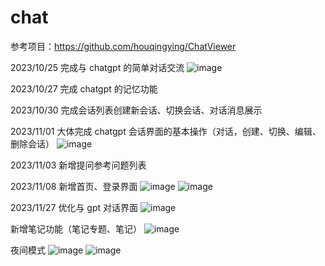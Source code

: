 # chat
参考项目：https://github.com/houqingying/ChatViewer

2023/10/25 完成与 chatgpt 的简单对话交流
![image](https://github.com/Mrying0823/chat/assets/111051660/511f398b-f523-49ce-b18d-e567780afb4a)

2023/10/27 完成 chatgpt 的记忆功能

2023/10/30 完成会话列表创建新会话、切换会话、对话消息展示

2023/11/01 大体完成 chatgpt 会话界面的基本操作（对话，创建、切换、编辑、删除会话）
![image](https://github.com/Mrying0823/chat/assets/111051660/df8dcc8e-d946-45d2-9e93-86fadbf16047)

2023/11/03 新增提问参考问题列表

2023/11/08 新增首页、登录界面
![image](https://github.com/Mrying0823/chat/assets/111051660/af3155bd-0aa9-4ce6-a290-96c8bd364674)
![image](https://github.com/Mrying0823/chat/assets/111051660/9fab9554-9bea-4645-9934-fdf22e5898c6)

2023/11/27 
优化与 gpt 对话界面
![image](https://github.com/Mrying0823/chat/assets/111051660/9df85f9f-ea85-4c68-9197-6a7fc134ed51)

新增笔记功能（笔记专题、笔记）
![image](https://github.com/Mrying0823/chat/assets/111051660/9a7d3cbe-03f7-458d-9486-b98a2c766260)

夜间模式
![image](https://github.com/Mrying0823/chat/assets/111051660/7b13bc59-212a-4948-8c82-1700473846f1)
![image](https://github.com/Mrying0823/chat/assets/111051660/25656631-da3e-46d6-99e0-a3ebb75a46f3)

